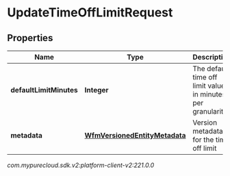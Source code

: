 # UpdateTimeOffLimitRequest


## Properties

| Name | Type | Description | Notes |
| ------------ | ------------- | ------------- | ------------- |
| **defaultLimitMinutes** | **Integer** | The default time off limit value in minutes per granularity |  [optional] |
| **metadata** | [**WfmVersionedEntityMetadata**](WfmVersionedEntityMetadata) | Version metadata for the time off limit |  |




_com.mypurecloud.sdk.v2:platform-client-v2:221.0.0_

